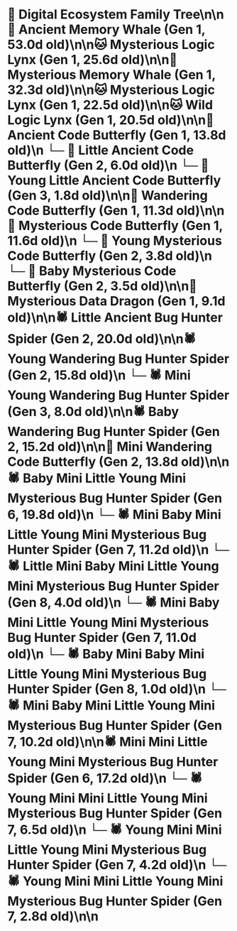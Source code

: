# 🌳 Digital Ecosystem Family Tree\n\n🐋 Ancient Memory Whale (Gen 1, 53.0d old)\n\n🐱 Mysterious Logic Lynx (Gen 1, 25.6d old)\n\n🐋 Mysterious Memory Whale (Gen 1, 32.3d old)\n\n🐱 Mysterious Logic Lynx (Gen 1, 22.5d old)\n\n🐱 Wild Logic Lynx (Gen 1, 20.5d old)\n\n🦋 Ancient Code Butterfly (Gen 1, 13.8d old)\n  └─ 🦋 Little Ancient Code Butterfly (Gen 2, 6.0d old)\n    └─ 🦋 Young Little Ancient Code Butterfly (Gen 3, 1.8d old)\n\n🦋 Wandering Code Butterfly (Gen 1, 11.3d old)\n\n🦋 Mysterious Code Butterfly (Gen 1, 11.6d old)\n  └─ 🦋 Young Mysterious Code Butterfly (Gen 2, 3.8d old)\n  └─ 🦋 Baby Mysterious Code Butterfly (Gen 2, 3.5d old)\n\n🐉 Mysterious Data Dragon (Gen 1, 9.1d old)\n\n🕷️ Little Ancient Bug Hunter Spider (Gen 2, 20.0d old)\n\n🕷️ Young Wandering Bug Hunter Spider (Gen 2, 15.8d old)\n  └─ 🕷️ Mini Young Wandering Bug Hunter Spider (Gen 3, 8.0d old)\n\n🕷️ Baby Wandering Bug Hunter Spider (Gen 2, 15.2d old)\n\n🦋 Mini Wandering Code Butterfly (Gen 2, 13.8d old)\n\n🕷️ Baby Mini Little Young Mini Mysterious Bug Hunter Spider (Gen 6, 19.8d old)\n  └─ 🕷️ Mini Baby Mini Little Young Mini Mysterious Bug Hunter Spider (Gen 7, 11.2d old)\n    └─ 🕷️ Little Mini Baby Mini Little Young Mini Mysterious Bug Hunter Spider (Gen 8, 4.0d old)\n  └─ 🕷️ Mini Baby Mini Little Young Mini Mysterious Bug Hunter Spider (Gen 7, 11.0d old)\n    └─ 🕷️ Baby Mini Baby Mini Little Young Mini Mysterious Bug Hunter Spider (Gen 8, 1.0d old)\n  └─ 🕷️ Mini Baby Mini Little Young Mini Mysterious Bug Hunter Spider (Gen 7, 10.2d old)\n\n🕷️ Mini Mini Little Young Mini Mysterious Bug Hunter Spider (Gen 6, 17.2d old)\n  └─ 🕷️ Young Mini Mini Little Young Mini Mysterious Bug Hunter Spider (Gen 7, 6.5d old)\n  └─ 🕷️ Young Mini Mini Little Young Mini Mysterious Bug Hunter Spider (Gen 7, 4.2d old)\n  └─ 🕷️ Young Mini Mini Little Young Mini Mysterious Bug Hunter Spider (Gen 7, 2.8d old)\n\n